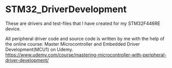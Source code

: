 # STM32_DriverDevelopment
These are drivers and test-files that I have created for my STM32F446RE device.

All peripheral driver code and source code is written by me with the help of the online course: Master Microcontroller and Embedded Driver Development(MCU1) on Udemy.
https://www.udemy.com/course/mastering-microcontroller-with-peripheral-driver-development/
